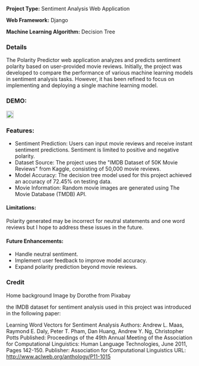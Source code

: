 
**Project Type:** Sentiment Analysis Web Application

**Web Framework:** Django

**Machine Learning Algorithm:** Decision Tree


### Details
The Polarity Predictor web application analyzes and predicts sentiment polarity based on user-provided movie reviews. Initially, the project was developed to compare the performance of various machine learning models in sentiment analysis tasks. However, it has been refined to focus on implementing and deploying a single machine learning model.


### DEMO:
 

<img src="https://github.com/IEfrances/PolarityPredictorApp/raw/main/assets/b59e09b2-bf96-4514-80dd-db0edef3f7b7.png" alt="Alt Text" width="20">




### Features:

- Sentiment Prediction: Users can input movie reviews and receive instant sentiment predictions. Sentiment is limited to positive and negative polarity.
- Dataset Source: The project uses the "IMDB Dataset of 50K Movie Reviews" from Kaggle, consisting of 50,000 movie reviews.
- Model Accuracy: The decision tree model used for this project achieved an accuracy of 72.45% on testing data.
- Movie Information: Random movie images are generated using The Movie Database (TMDB) API.



#### Limitations:
Polarity generated may be incorrect for neutral statements and one word reviews but I hope to address these issues in the future.

#### Future Enhancements:
- Handle neutral sentiment.
- Implement user feedback to improve model accuracy.
- Expand polarity prediction beyond movie reviews.

### Credit
Home background Image by Dorothe from Pixabay

the IMDB dataset for sentiment analysis used in this project was introduced in the following paper:

Learning Word Vectors for Sentiment Analysis
Authors: Andrew L. Maas, Raymond E. Daly, Peter T. Pham, Dan Huang, Andrew Y. Ng, Christopher Potts
Published: Proceedings of the 49th Annual Meeting of the Association for Computational Linguistics: Human Language Technologies, June 2011, Pages 142-150.
Publisher: Association for Computational Linguistics
URL: http://www.aclweb.org/anthology/P11-1015




